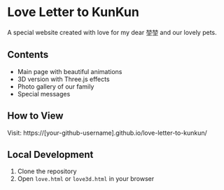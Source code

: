 # Love Letter to KunKun

A special website created with love for my dear 堃堃 and our lovely pets.

## Contents
- Main page with beautiful animations
- 3D version with Three.js effects
- Photo gallery of our family
- Special messages

## How to View
Visit: https://[your-github-username].github.io/love-letter-to-kunkun/

## Local Development
1. Clone the repository
2. Open `love.html` or `love3d.html` in your browser 